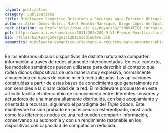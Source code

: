 ```yaml
--- 
layout: publication
category: publications
title: Middleware Semántico Orientado a Recursos para Entornos Ubicuos
authors: Aitor Gómez-Goiri, Mikel Emaldi-Manrique, Diego López-de-Ipiña
rest_citation: <a href="http://www.ati.es/novatica/">NOVATICA journal</a>, (209)&#58; 9–16. ISSN&#58; 0211-2124. February 2011. (<a href="http://www.ati.es/spip.php?article2131">artículo finalista VI Edición del premio NOVATICA</a>)
pdf: http://www.ati.es/novatica/2011/209/209-9-VI-Premio-Novatica-finalista.pdf
bib: /files/bibtex/gomezgoiri2011middleware.bib
semantics: middleware-semantico-orientado-a-recursos-para-entornos-ubicuos
--- 
```


En los entornos ubicuos dispositivos de distinta naturaleza comparten información a través de redes altamente interconectadas.
En este contexto, los modelos semánticos pueden utilizarse para describir el contexto que rodea dichos dispositivos de una manera muy expresiva, normalmente almacenada en bases de conocimiento centralizadas.
Las aplicaciones construidas a partir de estas bases de conocimiento que generalmente no son sensibles a la dinamicidad de la red.
El middleware propuesto en este artículo facilita el intercambio de conocimiento entre diferentes sensores y actuadores de una manera altamente distribuida, con bajo acoplamiento y orientada a recursos, siguiendo el paradigma del *Triple Space*.
Este middleware ha sido probado en un escenario estereotipado, mostrando cómo los diferentes nodos de una red pueden compartir información, conservando su autonomía y con un rendimiento razonable en los dispositivos con capacidad de computación reducida.
